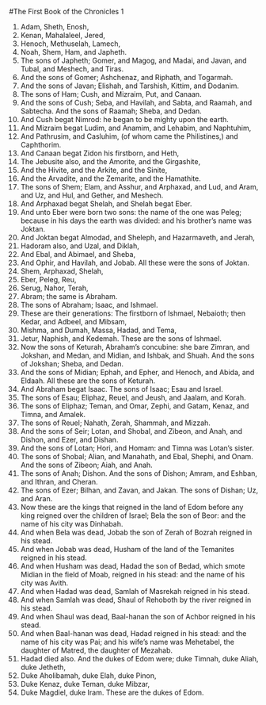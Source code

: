 ﻿#The First Book of the Chronicles 1
1. Adam, Sheth, Enosh, 
2. Kenan, Mahalaleel, Jered, 
3. Henoch, Methuselah, Lamech, 
4. Noah, Shem, Ham, and Japheth. 
5.  The sons of Japheth; Gomer, and Magog, and Madai, and Javan, and Tubal, and Meshech, and Tiras. 
6. And the sons of Gomer; Ashchenaz, and Riphath, and Togarmah. 
7. And the sons of Javan; Elishah, and Tarshish, Kittim, and Dodanim. 
8.  The sons of Ham; Cush, and Mizraim, Put, and Canaan. 
9. And the sons of Cush; Seba, and Havilah, and Sabta, and Raamah, and Sabtecha. And the sons of Raamah; Sheba, and Dedan. 
10. And Cush begat Nimrod: he began to be mighty upon the earth. 
11. And Mizraim begat Ludim, and Anamim, and Lehabim, and Naphtuhim, 
12. And Pathrusim, and Casluhim, (of whom came the Philistines,) and Caphthorim. 
13. And Canaan begat Zidon his firstborn, and Heth, 
14. The Jebusite also, and the Amorite, and the Girgashite, 
15. And the Hivite, and the Arkite, and the Sinite, 
16. And the Arvadite, and the Zemarite, and the Hamathite. 
17.  The sons of Shem; Elam, and Asshur, and Arphaxad, and Lud, and Aram, and Uz, and Hul, and Gether, and Meshech. 
18. And Arphaxad begat Shelah, and Shelah begat Eber. 
19. And unto Eber were born two sons: the name of the one was Peleg; because in his days the earth was divided: and his brother’s name was Joktan. 
20. And Joktan begat Almodad, and Sheleph, and Hazarmaveth, and Jerah, 
21. Hadoram also, and Uzal, and Diklah, 
22. And Ebal, and Abimael, and Sheba, 
23. And Ophir, and Havilah, and Jobab. All these were the sons of Joktan. 
24.  Shem, Arphaxad, Shelah, 
25. Eber, Peleg, Reu, 
26. Serug, Nahor, Terah, 
27. Abram; the same is Abraham. 
28. The sons of Abraham; Isaac, and Ishmael. 
29.  These are their generations: The firstborn of Ishmael, Nebaioth; then Kedar, and Adbeel, and Mibsam, 
30. Mishma, and Dumah, Massa, Hadad, and Tema, 
31. Jetur, Naphish, and Kedemah. These are the sons of Ishmael. 
32.  Now the sons of Keturah, Abraham’s concubine: she bare Zimran, and Jokshan, and Medan, and Midian, and Ishbak, and Shuah. And the sons of Jokshan; Sheba, and Dedan. 
33. And the sons of Midian; Ephah, and Epher, and Henoch, and Abida, and Eldaah. All these are the sons of Keturah. 
34. And Abraham begat Isaac. The sons of Isaac; Esau and Israel. 
35.  The sons of Esau; Eliphaz, Reuel, and Jeush, and Jaalam, and Korah. 
36. The sons of Eliphaz; Teman, and Omar, Zephi, and Gatam, Kenaz, and Timna, and Amalek. 
37. The sons of Reuel; Nahath, Zerah, Shammah, and Mizzah. 
38. And the sons of Seir; Lotan, and Shobal, and Zibeon, and Anah, and Dishon, and Ezer, and Dishan. 
39. And the sons of Lotan; Hori, and Homam: and Timna was Lotan’s sister. 
40. The sons of Shobal; Alian, and Manahath, and Ebal, Shephi, and Onam. And the sons of Zibeon; Aiah, and Anah. 
41. The sons of Anah; Dishon. And the sons of Dishon; Amram, and Eshban, and Ithran, and Cheran. 
42. The sons of Ezer; Bilhan, and Zavan, and Jakan. The sons of Dishan; Uz, and Aran. 
43.  Now these are the kings that reigned in the land of Edom before any king reigned over the children of Israel; Bela the son of Beor: and the name of his city was Dinhabah. 
44. And when Bela was dead, Jobab the son of Zerah of Bozrah reigned in his stead. 
45. And when Jobab was dead, Husham of the land of the Temanites reigned in his stead. 
46. And when Husham was dead, Hadad the son of Bedad, which smote Midian in the field of Moab, reigned in his stead: and the name of his city was Avith. 
47. And when Hadad was dead, Samlah of Masrekah reigned in his stead. 
48. And when Samlah was dead, Shaul of Rehoboth by the river reigned in his stead. 
49. And when Shaul was dead, Baal-hanan the son of Achbor reigned in his stead. 
50. And when Baal-hanan was dead, Hadad reigned in his stead: and the name of his city was Pai; and his wife’s name was Mehetabel, the daughter of Matred, the daughter of Mezahab. 
51.  Hadad died also. And the dukes of Edom were; duke Timnah, duke Aliah, duke Jetheth, 
52. Duke Aholibamah, duke Elah, duke Pinon, 
53. Duke Kenaz, duke Teman, duke Mibzar, 
54. Duke Magdiel, duke Iram. These are the dukes of Edom. 
